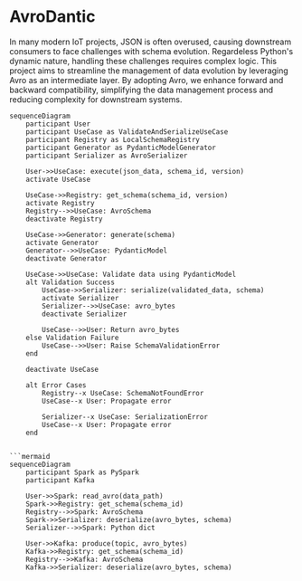 # AvroDantic

In many modern IoT projects, JSON is often overused, causing downstream consumers to face challenges with schema evolution. Regardeless Python's dynamic nature, handling these challenges requires complex logic. This project aims to streamline the management of data evolution by leveraging Avro as an intermediate layer. By adopting Avro, we enhance forward and backward compatibility, simplifying the data management process and reducing complexity for downstream systems.

```mermaid
sequenceDiagram
    participant User
    participant UseCase as ValidateAndSerializeUseCase
    participant Registry as LocalSchemaRegistry
    participant Generator as PydanticModelGenerator
    participant Serializer as AvroSerializer
    
    User->>UseCase: execute(json_data, schema_id, version)
    activate UseCase
    
    UseCase->>Registry: get_schema(schema_id, version)
    activate Registry
    Registry-->>UseCase: AvroSchema
    deactivate Registry
    
    UseCase->>Generator: generate(schema)
    activate Generator
    Generator-->>UseCase: PydanticModel
    deactivate Generator
    
    UseCase->>UseCase: Validate data using PydanticModel
    alt Validation Success
        UseCase->>Serializer: serialize(validated_data, schema)
        activate Serializer
        Serializer-->>UseCase: avro_bytes
        deactivate Serializer
        
        UseCase-->>User: Return avro_bytes
    else Validation Failure
        UseCase-->>User: Raise SchemaValidationError
    end
    
    deactivate UseCase
    
    alt Error Cases
        Registry--x UseCase: SchemaNotFoundError
        UseCase--x User: Propagate error
        
        Serializer--x UseCase: SerializationError
        UseCase--x User: Propagate error
    end


```mermaid
sequenceDiagram
    participant Spark as PySpark
    participant Kafka
    
    User->>Spark: read_avro(data_path)
    Spark->>Registry: get_schema(schema_id)
    Registry-->>Spark: AvroSchema
    Spark->>Serializer: deserialize(avro_bytes, schema)
    Serializer-->>Spark: Python dict
    
    User->>Kafka: produce(topic, avro_bytes)
    Kafka->>Registry: get_schema(schema_id)
    Registry-->>Kafka: AvroSchema
    Kafka->>Serializer: deserialize(avro_bytes, schema)
